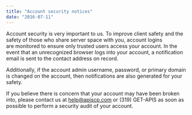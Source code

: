 ```yaml
---
title: "Account security notices"
date: "2016-07-11"
---
```


Account security is very important to us. To improve client safety and the safety of those who share server space with you, account logins are monitored to ensure only trusted users access your account. In the event that an unrecognized browser logs into your account, a notification email is sent to the contact address on record.

Additionally, if the account admin username, password, or primary domain is changed on the account, then notifications are also generated for your safety.

If you believe there is concern that your account may have been broken into, please contact us at help@apiscp.com or (319) GET-APIS as soon as possible to perform a security audit of your account.
